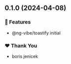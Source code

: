 ## 0.1.0 (2024-04-08)


### 🚀 Features

- @ng-vibe/toastify initial


### ❤️  Thank You

- boris jenicek
